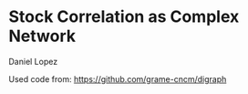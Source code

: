 # Stock Correlation as Complex Network
Daniel Lopez

Used code from: 
https://github.com/grame-cncm/digraph